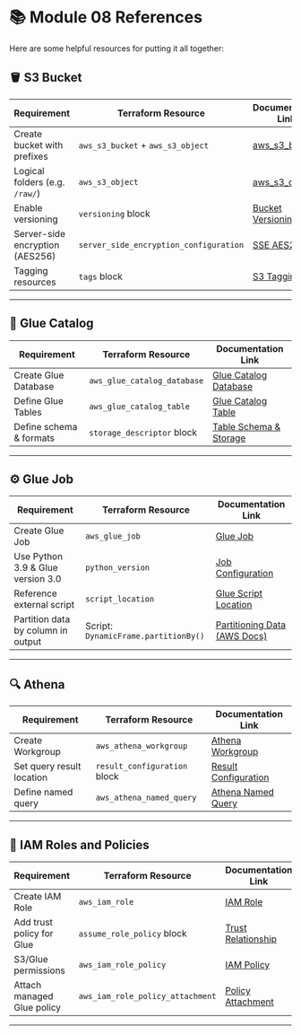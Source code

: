 # 📚 Module 08 References

Here are some helpful resources for putting it all together:


## 🪣 S3 Bucket

| Requirement                     | Terraform Resource                     | Documentation Link                                                                                                                       |
| ------------------------------- | -------------------------------------- | ---------------------------------------------------------------------------------------------------------------------------------------- |
| Create bucket with prefixes     | `aws_s3_bucket` + `aws_s3_object`      | [aws\_s3\_bucket](https://registry.terraform.io/providers/hashicorp/aws/latest/docs/resources/s3_bucket)                                 |
| Logical folders (e.g. `/raw/`)  | `aws_s3_object`                        | [aws\_s3\_object](https://registry.terraform.io/providers/hashicorp/aws/latest/docs/resources/s3_object)                                 |
| Enable versioning               | `versioning` block                     | [Bucket Versioning](https://registry.terraform.io/providers/hashicorp/aws/latest/docs/resources/s3_bucket#versioning)                    |
| Server-side encryption (AES256) | `server_side_encryption_configuration` | [SSE AES256](https://registry.terraform.io/providers/hashicorp/aws/latest/docs/resources/s3_bucket#server-side-encryption-configuration) |
| Tagging resources               | `tags` block                           | [S3 Tagging](https://registry.terraform.io/providers/hashicorp/aws/latest/docs/resources/s3_bucket#tags)                                 |

--- 

## 🧠 Glue Catalog

| Requirement             | Terraform Resource          | Documentation Link                                                                                                                          |
| ----------------------- | --------------------------- | ------------------------------------------------------------------------------------------------------------------------------------------- |
| Create Glue Database    | `aws_glue_catalog_database` | [Glue Catalog Database](https://registry.terraform.io/providers/hashicorp/aws/latest/docs/resources/glue_catalog_database)                  |
| Define Glue Tables      | `aws_glue_catalog_table`    | [Glue Catalog Table](https://registry.terraform.io/providers/hashicorp/aws/latest/docs/resources/glue_catalog_table)                        |
| Define schema & formats | `storage_descriptor` block  | [Table Schema & Storage](https://registry.terraform.io/providers/hashicorp/aws/latest/docs/resources/glue_catalog_table#storage_descriptor) |

--- 

## ⚙️ Glue Job

| Requirement                        | Terraform Resource                   | Documentation Link                                                                                                           |
| ---------------------------------- | ------------------------------------ | ---------------------------------------------------------------------------------------------------------------------------- |
| Create Glue Job                    | `aws_glue_job`                       | [Glue Job](https://registry.terraform.io/providers/hashicorp/aws/latest/docs/resources/glue_job)                             |
| Use Python 3.9 & Glue version 3.0  | `python_version`                     | [Job Configuration](https://registry.terraform.io/providers/hashicorp/aws/latest/docs/resources/glue_job#command)            |
| Reference external script          | `script_location`                    | [Glue Script Location](https://registry.terraform.io/providers/hashicorp/aws/latest/docs/resources/glue_job#script_location) |
| Partition data by column in output | Script: `DynamicFrame.partitionBy()` | [Partitioning Data (AWS Docs)](https://docs.aws.amazon.com/glue/latest/dg/partitioning-data.html)                            |

--- 

## 🔍 Athena

| Requirement               | Terraform Resource           | Documentation Link                                                                                                                        |
| ------------------------- | ---------------------------- | ----------------------------------------------------------------------------------------------------------------------------------------- |
| Create Workgroup          | `aws_athena_workgroup`       | [Athena Workgroup](https://registry.terraform.io/providers/hashicorp/aws/latest/docs/resources/athena_workgroup)                          |
| Set query result location | `result_configuration` block | [Result Configuration](https://registry.terraform.io/providers/hashicorp/aws/latest/docs/resources/athena_workgroup#result_configuration) |
| Define named query        | `aws_athena_named_query`     | [Athena Named Query](https://registry.terraform.io/providers/hashicorp/aws/latest/docs/resources/athena_named_query)                      |

--- 

## 🔐 IAM Roles and Policies

| Requirement                | Terraform Resource               | Documentation Link                                                                                                            |
| -------------------------- | -------------------------------- | ----------------------------------------------------------------------------------------------------------------------------- |
| Create IAM Role            | `aws_iam_role`                   | [IAM Role](https://registry.terraform.io/providers/hashicorp/aws/latest/docs/resources/iam_role)                              |
| Add trust policy for Glue  | `assume_role_policy` block       | [Trust Relationship](https://registry.terraform.io/providers/hashicorp/aws/latest/docs/resources/iam_role#assume_role_policy) |
| S3/Glue permissions        | `aws_iam_role_policy`            | [IAM Policy](https://registry.terraform.io/providers/hashicorp/aws/latest/docs/resources/iam_role_policy)                     |
| Attach managed Glue policy | `aws_iam_role_policy_attachment` | [Policy Attachment](https://registry.terraform.io/providers/hashicorp/aws/latest/docs/resources/iam_role_policy_attachment)   |

--- 
